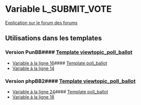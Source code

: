 # Variable L_SUBMIT_VOTE
[Explication sur le forum des forums](http://forum.forumactif.com/t294113-listing-des-variables#L_SUBMIT_VOTE)
## Utilisations dans les templates
### Version PunBB#### [Template viewtopic_poll_ballot](punbb/viewtopic_poll_ballot.md)
* [Variable à la ligne 16](../punbb/viewtopic_poll_ballot.tpl#L16)#### [Template poll_ballot](punbb/poll_ballot.md)
* [Variable à la ligne 14](../punbb/poll_ballot.tpl#L14)
### Version phpBB2#### [Template viewtopic_poll_ballot](subsilver/viewtopic_poll_ballot.md)
* [Variable à la ligne 24](../subsilver/viewtopic_poll_ballot.tpl#L24)#### [Template poll_ballot](subsilver/poll_ballot.md)
* [Variable à la ligne 18](../subsilver/poll_ballot.tpl#L18)
